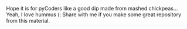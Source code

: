 <!-- 
.. title: A collection of ideas and chunks
.. slug: a-collection-of-ideas-and-chunks
.. date: 2015-07-20 19:00:00 UTC+02:00
.. tags: 
.. category: 
.. link: 
.. description: 
.. type: text
-->

Hope it is for pyCoders like a good dip made from mashed chickpeas... Yeah, I love hummus (: 
Share with me if you make some great repository from this material. 

